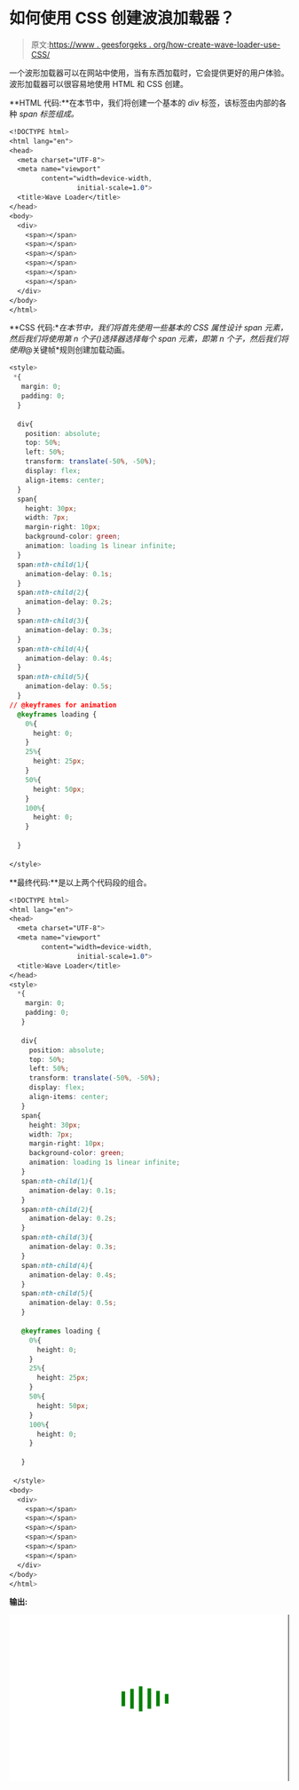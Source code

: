 # 如何使用 CSS 创建波浪加载器？

> 原文:[https://www . geesforgeks . org/how-create-wave-loader-use-CSS/](https://www.geeksforgeeks.org/how-to-create-wave-loader-using-css/)

一个波形加载器可以在网站中使用，当有东西加载时，它会提供更好的用户体验。波形加载器可以很容易地使用 HTML 和 CSS 创建。

**HTML 代码:**在本节中，我们将创建一个基本的 *div* 标签，该标签由内部的各种 *span 标签组成。*

```css
<!DOCTYPE html>
<html lang="en">
<head>
  <meta charset="UTF-8">
  <meta name="viewport" 
        content="width=device-width, 
                 initial-scale=1.0">
  <title>Wave Loader</title>
</head>
<body>
  <div>
    <span></span>
    <span></span>
    <span></span>
    <span></span>
    <span></span>
    <span></span>
  </div>
</body>
</html>
```

**CSS 代码:**在本节中，我们将首先使用一些基本的 CSS 属性设计 *span* 元素，然后我们将使用*第 n 个子()选择器*选择每个 span 元素，即第 n 个子，然后我们将使用*@关键帧*规则创建加载动画。

```css
<style>
 *{
   margin: 0;
   padding: 0;
  }

  div{
    position: absolute;
    top: 50%;
    left: 50%;
    transform: translate(-50%, -50%);
    display: flex;
    align-items: center;
  }
  span{
    height: 30px;
    width: 7px;
    margin-right: 10px;
    background-color: green;
    animation: loading 1s linear infinite;
  }
  span:nth-child(1){
    animation-delay: 0.1s;
  }
  span:nth-child(2){
    animation-delay: 0.2s;
  }
  span:nth-child(3){
    animation-delay: 0.3s;
  }
  span:nth-child(4){
    animation-delay: 0.4s;
  }
  span:nth-child(5){
    animation-delay: 0.5s;
  }
// @keyframes for animation
  @keyframes loading {
    0%{
      height: 0;
    }
    25%{
      height: 25px;
    }
    50%{
      height: 50px;
    }
    100%{
      height: 0;
    }

  }

</style>
```

**最终代码:**是以上两个代码段的组合。

```css
<!DOCTYPE html>
<html lang="en">
<head>
  <meta charset="UTF-8">
  <meta name="viewport" 
        content="width=device-width,
                 initial-scale=1.0">
  <title>Wave Loader</title>
</head>
<style>
  *{
    margin: 0;
    padding: 0;
   }

   div{
     position: absolute;
     top: 50%;
     left: 50%;
     transform: translate(-50%, -50%);
     display: flex;
     align-items: center;
   }
   span{
     height: 30px;
     width: 7px;
     margin-right: 10px;
     background-color: green;
     animation: loading 1s linear infinite;
   }
   span:nth-child(1){
     animation-delay: 0.1s;
   }
   span:nth-child(2){
     animation-delay: 0.2s;
   }
   span:nth-child(3){
     animation-delay: 0.3s;
   }
   span:nth-child(4){
     animation-delay: 0.4s;
   }
   span:nth-child(5){
     animation-delay: 0.5s;
   }

   @keyframes loading {
     0%{
       height: 0;
     }
     25%{
       height: 25px;
     }
     50%{
       height: 50px;
     }
     100%{
       height: 0;
     }

   }

 </style>
<body>
  <div>
    <span></span>
    <span></span>
    <span></span>
    <span></span>
    <span></span>
    <span></span>
  </div>
</body>
</html>
```

**输出:**

![](img/76ef76c5c2437ebaaabeb4bdc229af2f.png)
